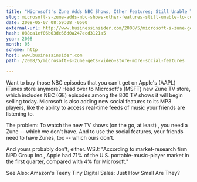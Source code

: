 ```yaml
---
title: "Microsoft's Zune Adds NBC Shows, Other Features; Still Unable To Combat"
slug: microsoft-s-zune-adds-nbc-shows-other-features-still-unable-to-combat
date: 2008-05-07 08:59:08 -0500
external-url: http://www.businessinsider.com/2008/5/microsoft-s-zune-gets-video-store-more-social-features
hash: 088ca1ef06b03dc66d0a247ecd3121a5
year: 2008
month: 05
scheme: http
host: www.businessinsider.com
path: /2008/5/microsoft-s-zune-gets-video-store-more-social-features

---
```


Want to buy those NBC episodes that you can't get on Apple's (AAPL) iTunes store anymore? Head over to Microsoft's (MSFT) new Zune TV store, which includes NBC (GE) episodes among the 800 TV shows it will begin selling today. Microsoft is also adding new social features to its MP3 players, like the ability to access real-time feeds of music your friends are listening to.

The problem: To watch the new TV shows (on the go, at least) , you need a Zune -- which we don't have. And to use the social features, your friends need to have Zunes, too -- which ours don't.

And yours probably don't, either. WSJ: "According to market-research firm NPD Group Inc., Apple had 71% of the
U.S. portable-music-player market in the first quarter, compared with
4% for Microsoft."

See Also: Amazon's Teeny Tiny Digital Sales: Just How Small Are They?
